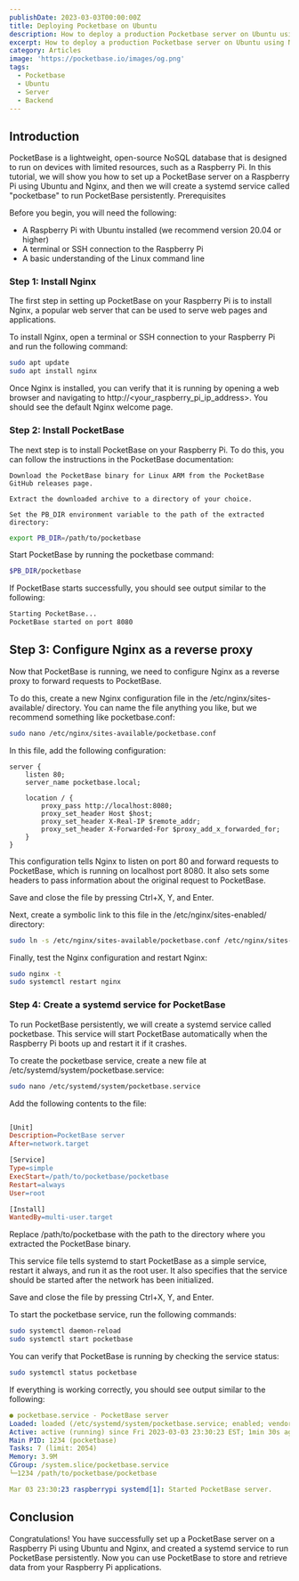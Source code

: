 ```yaml
---
publishDate: 2023-03-03T00:00:00Z
title: Deploying Pocketbase on Ubuntu
description: How to deploy a production Pocketbase server on Ubuntu using Nginx.
excerpt: How to deploy a production Pocketbase server on Ubuntu using Nginx.
category: Articles
image: 'https://pocketbase.io/images/og.png'
tags:
  - Pocketbase
  - Ubuntu
  - Server
  - Backend
---
```


## Introduction

PocketBase is a lightweight, open-source NoSQL database that is designed to run on devices with limited resources, such as a Raspberry Pi. In this tutorial, we will show you how to set up a PocketBase server on a Raspberry Pi using Ubuntu and Nginx, and then we will create a systemd service called "pocketbase" to run PocketBase persistently.
Prerequisites

Before you begin, you will need the following:

- A Raspberry Pi with Ubuntu installed (we recommend version 20.04 or higher)
- A terminal or SSH connection to the Raspberry Pi
- A basic understanding of the Linux command line

### Step 1: Install Nginx

The first step in setting up PocketBase on your Raspberry Pi is to install Nginx, a popular web server that can be used to serve web pages and applications.

To install Nginx, open a terminal or SSH connection to your Raspberry Pi and run the following command:

```bash
sudo apt update
sudo apt install nginx
```

Once Nginx is installed, you can verify that it is running by opening a web browser and navigating to http://<your_raspberry_pi_ip_address>. You should see the default Nginx welcome page.

### Step 2: Install PocketBase

The next step is to install PocketBase on your Raspberry Pi. To do this, you can follow the instructions in the PocketBase documentation:

    Download the PocketBase binary for Linux ARM from the PocketBase GitHub releases page.

    Extract the downloaded archive to a directory of your choice.

    Set the PB_DIR environment variable to the path of the extracted directory:

```bash
export PB_DIR=/path/to/pocketbase
```

Start PocketBase by running the pocketbase command:

```bash
$PB_DIR/pocketbase
```

If PocketBase starts successfully, you should see output similar to the following:

```bash
Starting PocketBase...
PocketBase started on port 8080
```

## Step 3: Configure Nginx as a reverse proxy

Now that PocketBase is running, we need to configure Nginx as a reverse proxy to forward requests to PocketBase.

To do this, create a new Nginx configuration file in the /etc/nginx/sites-available/ directory. You can name the file anything you like, but we recommend something like pocketbase.conf:

```bash
sudo nano /etc/nginx/sites-available/pocketbase.conf
```

In this file, add the following configuration:

```
server {
    listen 80;
    server_name pocketbase.local;

    location / {
        proxy_pass http://localhost:8080;
        proxy_set_header Host $host;
        proxy_set_header X-Real-IP $remote_addr;
        proxy_set_header X-Forwarded-For $proxy_add_x_forwarded_for;
    }
}
```

This configuration tells Nginx to listen on port 80 and forward requests to PocketBase, which is running on localhost port 8080. It also sets some headers to pass information about the original request to PocketBase.

Save and close the file by pressing Ctrl+X, Y, and Enter.

Next, create a symbolic link to this file in the /etc/nginx/sites-enabled/ directory:

```bash
sudo ln -s /etc/nginx/sites-available/pocketbase.conf /etc/nginx/sites-enabled/
```

Finally, test the Nginx configuration and restart Nginx:

```bash
sudo nginx -t
sudo systemctl restart nginx
```

### Step 4: Create a systemd service for PocketBase

To run PocketBase persistently, we will create a systemd service called pocketbase. This service will start PocketBase automatically when the Raspberry Pi boots up and restart it if it crashes.

To create the pocketbase service, create a new file at /etc/systemd/system/pocketbase.service:

```bash
sudo nano /etc/systemd/system/pocketbase.service
```

Add the following contents to the file:

```makefile

[Unit]
Description=PocketBase server
After=network.target

[Service]
Type=simple
ExecStart=/path/to/pocketbase/pocketbase
Restart=always
User=root

[Install]
WantedBy=multi-user.target
```

Replace /path/to/pocketbase with the path to the directory where you extracted the PocketBase binary.

This service file tells systemd to start PocketBase as a simple service, restart it always, and run it as the root user. It also specifies that the service should be started after the network has been initialized.

Save and close the file by pressing Ctrl+X, Y, and Enter.

To start the pocketbase service, run the following commands:

```bash
sudo systemctl daemon-reload
sudo systemctl start pocketbase
```

You can verify that PocketBase is running by checking the service status:

```bash
sudo systemctl status pocketbase
```

If everything is working correctly, you should see output similar to the following:

```yaml
● pocketbase.service - PocketBase server
Loaded: loaded (/etc/systemd/system/pocketbase.service; enabled; vendor preset: enabled)
Active: active (running) since Fri 2023-03-03 23:30:23 EST; 1min 30s ago
Main PID: 1234 (pocketbase)
Tasks: 7 (limit: 2054)
Memory: 3.9M
CGroup: /system.slice/pocketbase.service
└─1234 /path/to/pocketbase/pocketbase

Mar 03 23:30:23 raspberrypi systemd[1]: Started PocketBase server.
```

## Conclusion

Congratulations! You have successfully set up a PocketBase server on a Raspberry Pi using Ubuntu and Nginx, and created a systemd service to run PocketBase persistently. Now you can use PocketBase to store and retrieve data from your Raspberry Pi applications.
